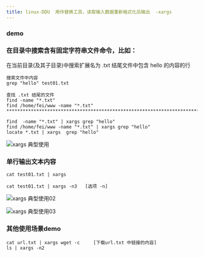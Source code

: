 ```yaml
---
title: linux-DDU  用作替换工具，读取输入数据重新格式化后输出  -xargs
---
```

### demo

### 在目录中搜索含有固定字符串文件命令，比如：

在当前目录(及其子目录)中搜索扩展名为 .txt 结尾文件中包含 hello 的内容的行

```
搜索文件中内容
grep "hello" test01.txt

查找 .txt 结尾的文件
find -name "*.txt"
find /home/fei/www -name "*.txt"
******************************************************************************

find  -name "*.txt" | xargs grep "hello"
find /home/fei/www -name "*.txt" | xargs grep "hello"
locate *.txt | xargs  grep "hello"
```

![xargs 典型使用](/img/ubuntu/linux_command/linux_xargs/xargs_01.png "xargs 典型使用")

### 单行输出文本内容

```
cat test01.txt | xargs

cat test01.txt | xargs -n3   [选项 -n]
```

![xargs 典型使用02](/img/ubuntu/linux_command/linux_xargs/xargs_02.png "xargs 典型使用02")

![xargs 典型使用03](/img/ubuntu/linux_command/linux_xargs/xargs_03.png "xargs 典型使用03")

### 其他使用场景demo

```
cat url.txt | xargs wget -c     [下载url.txt 中链接的内容]
ls | xargs -n2
```





























